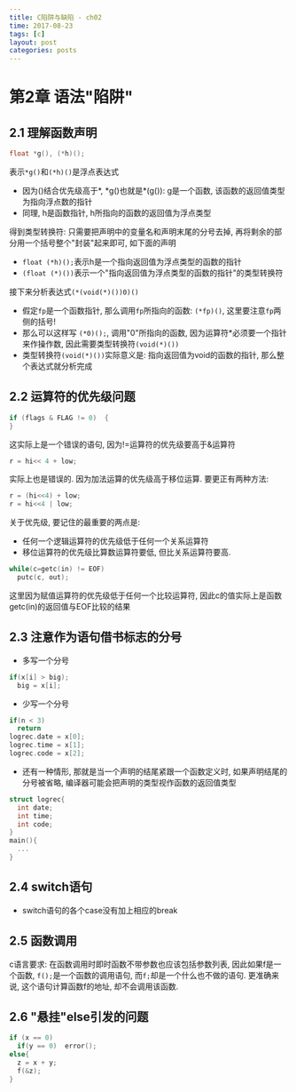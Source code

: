 ```yaml
---
title: C陷阱与缺陷 - ch02
time: 2017-08-23
tags: [c]
layout: post
categories: posts
---
```


# 第2章 语法"陷阱"

## 2.1 理解函数声明

```c
float *g(), (*h)();
```
表示`*g()`和`(*h)()`是浮点表达式
* 因为()结合优先级高于\*, \*g()也就是\*(g()): g是一个函数, 该函数的返回值类型为指向浮点数的指针
* 同理, h是函数指针, h所指向的函数的返回值为浮点类型

得到类型转换符: 只需要把声明中的变量名和声明末尾的分号去掉, 再将剩余的部分用一个括号整个"封装"起来即可, 如下面的声明
* `float (*h)();`表示h是一个指向返回值为浮点类型的函数的指针
* `(float (*)())`表示一个"指向返回值为浮点类型的函数的指针"的类型转换符

接下来分析表达式`(*(void(*)())0)()`
* 假定`fp`是一个函数指针, 那么调用`fp`所指向的函数: `(*fp)()`, 这里要注意`fp`两侧的括号!
* 那么可以这样写 `(*0)();`, 调用"0"所指向的函数, 因为运算符*必须要一个指针来作操作数, 因此需要类型转换符`(void(*)())`
* 类型转换符`(void(*)())`实际意义是: 指向返回值为void的函数的指针, 那么整个表达式就分析完成

## 2.2 运算符的优先级问题

``` c
if (flags & FLAG != 0)  {
}
```
这实际上是一个错误的语句, 因为!=运算符的优先级要高于&运算符

``` c
r = hi<< 4 + low;
```
实际上也是错误的. 因为加法运算的优先级高于移位运算. 要更正有两种方法:
``` c
r = (hi<<4) + low;
r = hi<<4 | low;
```

关于优先级, 要记住的最重要的两点是:
* 任何一个逻辑运算符的优先级低于任何一个关系运算符
* 移位运算符的优先级比算数运算符要低, 但比关系运算符要高.

``` c
while(c=getc(in) != EOF)
  putc(c, out);
```
这里因为赋值运算符的优先级低于任何一个比较运算符, 因此c的值实际上是函数getc(in)的返回值与EOF比较的结果


## 2.3 注意作为语句借书标志的分号

* 多写一个分号
``` c
if(x[i] > big);
  big = x[i];
```
* 少写一个分号
``` c
if(n < 3)
  return
logrec.date = x[0];
logrec.time = x[1];
logrec.code = x[2];
```

* 还有一种情形, 那就是当一个声明的结尾紧跟一个函数定义时, 如果声明结尾的分号被省略, 编译器可能会把声明的类型视作函数的返回值类型
``` c
struct logrec{
  int date;
  int time;
  int code;
}
main(){
  ...
}
```

## 2.4 switch语句

* switch语句的各个case没有加上相应的break

## 2.5 函数调用

c语言要求: 在函数调用时即时函数不带参数也应该包括参数列表, 因此如果f是一个函数, `f();`是一个函数的调用语句, 而`f;`却是一个什么也不做的语句. 更准确来说, 这个语句计算函数f的地址, 却不会调用该函数.

## 2.6 "悬挂"else引发的问题

``` c
if (x == 0)
  if(y == 0)  error();
else{
  z = x + y;
  f(&z);
}
```
